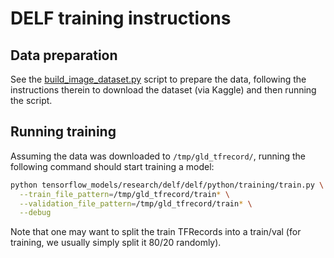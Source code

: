 # DELF training instructions

## Data preparation

See the
[build_image_dataset.py](https://github.com/andrefaraujo/models/blob/master/research/delf/delf/python/training/build_image_dataset.py)
script to prepare the data, following the instructions therein to download the
dataset (via Kaggle) and then running the script.

## Running training

Assuming the data was downloaded to `/tmp/gld_tfrecord/`, running the following
command should start training a model:

```sh
python tensorflow_models/research/delf/delf/python/training/train.py \
  --train_file_pattern=/tmp/gld_tfrecord/train* \
  --validation_file_pattern=/tmp/gld_tfrecord/train* \
  --debug
```

Note that one may want to split the train TFRecords into a train/val (for
training, we usually simply split it 80/20 randomly).
